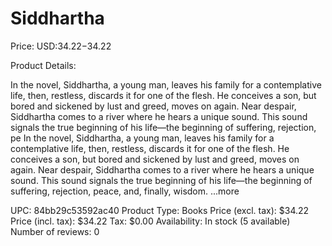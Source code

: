# Siddhartha

Price: USD:$34.22-$34.22

Product Details:

In the novel, Siddhartha, a young man, leaves his family for a contemplative life, then, restless, discards it for one of the flesh. He conceives a son, but bored and sickened by lust and greed, moves on again. Near despair, Siddhartha comes to a river where he hears a unique sound. This sound signals the true beginning of his life—the beginning of suffering, rejection, pe In the novel, Siddhartha, a young man, leaves his family for a contemplative life, then, restless, discards it for one of the flesh. He conceives a son, but bored and sickened by lust and greed, moves on again. Near despair, Siddhartha comes to a river where he hears a unique sound. This sound signals the true beginning of his life—the beginning of suffering, rejection, peace, and, finally, wisdom. ...more

UPC: 84bb29c53592ac40
Product Type: Books
Price (excl. tax): $34.22
Price (incl. tax): $34.22
Tax: $0.00
Availability: In stock (5 available)
Number of reviews: 0